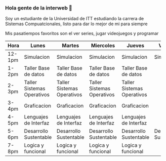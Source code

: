 ### Hola gente de la interweb 👋

Soy un estudiante de la Universidad de ITT estudiando la carrera de Sistemas Compuatcionales, listo para dar lo mejor de mi para siempre

Mis pasatiempos favoritos son el ver series, jugar videojuegos y programar

| Hora   | Lunes                      | Martes                     | Miercoles                  | Jueves                     | Viernes                |
|--------|----------------------------|----------------------------|----------------------------|----------------------------|------------------------|
| 12-1pm | Simulacion                 | Simulacion                 | Simulacion                 | Simulacion                 | Simulacion             |
| 1-2pm  | Taller Base de datos       | Taller Base de datos       | Taller Base de datos       | Taller Base de datos       |                        |
| 2-3pm  | Taller Sistemas Operativos | Taller Sistemas Operativos | Taller Sistemas Operativos | Taller Sistemas Operativos |                        |
| 3-4pm  | Graficacion                | Graficacion                | Graficacion                | Graficacion                |                        |
| 4-5pm  | Lenguajes de Interfaz      | Lenguajes de Interfaz      | Lenguajes de Interfaz      | Lenguajes de Interfaz      |                        |
| 5-6pm  | Desarrollo Sustentable     | Desarrollo Sustentable     | Desarrollo Sustentable     | Desarrollo Sustentable     | Desarrollo Sustentable |
| 7-8pm  | Logica y funcional         | Logica y funcional         | Logica y funcional         | Logica y funcional         |                        |


<!--
**Capi2023/Capi2023** is a ✨ _special_ ✨ repository because its `README.md` (this file) appears on your GitHub profile.

Here are some ideas to get you started:

- 🔭 I’m currently working on ...
- 🌱 I’m currently learning ...
- 👯 I’m looking to collaborate on ...
- 🤔 I’m looking for help with ...
- 💬 Ask me about ...
- 📫 How to reach me: ...
- 😄 Pronouns: ...
- ⚡ Fun fact: ...
-->
